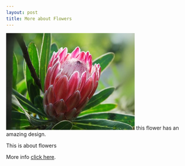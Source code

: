 ```yaml
---
layout: post
title: More about Flowers
---
```


![New flower picture](/images/that.jpg)
this flower has an amazing design.

This is about flowers 

More info [ click here](https://www.flowerweb.com/en/article/170044/12-Amazing-Facts-About-Flowers).
